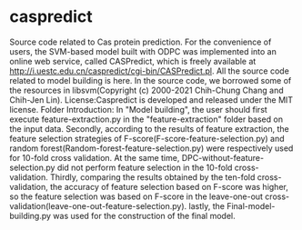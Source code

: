 # caspredict
Source code related to Cas protein prediction.
For the convenience of users, the SVM-based model built with ODPC was implemented into an online web service, called CASPredict, which is freely available at http://i.uestc.edu.cn/caspredict/cgi-bin/CASPredict.pl. All the source code related to model building is here. In the source code, we borrowed some of the resources in libsvm(Copyright (c) 2000-2021 Chih-Chung Chang and Chih-Jen Lin).
License:Caspredict is developed and released under the MIT license. 
Folder Introduction: In "Model building", the user should first execute feature-extraction.py in the "feature-extraction" folder based on the input data. Secondly, according to the results of feature extraction, the feature selection strategies of F-score(F-score-feature-selection.py) and random forest(Random-forest-feature-selection.py) were respectively used for 10-fold cross validation. At the same time, DPC-without-feature-selection.py did not perform feature selection in the 10-fold cross-validation. Thirdly, comparing the results obtained by the ten-fold cross-validation, the accuracy of feature selection based on F-score was higher, so the feature selection was based on F-score in the leave-one-out cross-validation(leave-one-out-feature-selection.py). lastly, the Final-model-building.py was used for the construction of the final model. 
